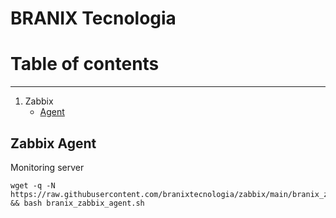 BRANIX Tecnologia
======

# Table of contents

-----
1. Zabbix
   * [Agent](#zabbix-agent)
   

## Zabbix Agent
Monitoring server

```
wget -q -N https://raw.githubusercontent.com/branixtecnologia/zabbix/main/branix_zabbix_agent.sh && bash branix_zabbix_agent.sh
 
```
